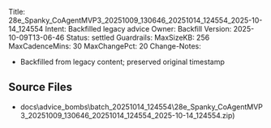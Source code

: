 Title: 28e_Spanky_CoAgentMVP3_20251009_130646_20251014_124554_2025-10-14_124554
Intent: Backfilled legacy advice
Owner: Backfill
Version: 2025-10-09T13-06-46
Status: settled
Guardrails:
  MaxSizeKB: 256
  MaxCadenceMins: 30
  MaxChangePct: 20
Change-Notes:
  - Backfilled from legacy content; preserved original timestamp

## Source Files
- docs\advice_bombs\batch_20251014_124554\28e_Spanky_CoAgentMVP3_20251009_130646_20251014_124554_2025-10-14_124554.zip)

